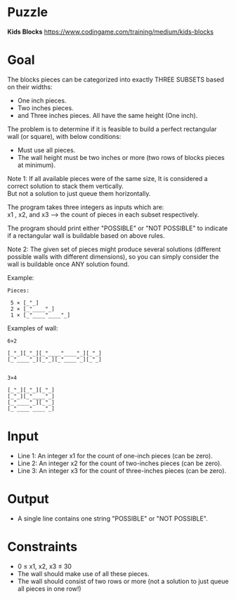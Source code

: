 # Puzzle
**Kids Blocks** https://www.codingame.com/training/medium/kids-blocks

# Goal
The blocks pieces can be categorized into exactly THREE SUBSETS based on their widths:
- One inch pieces.
- Two inches pieces.
- and Three inches pieces.
All have the same height (One inch).


The problem is to determine if it is feasible to build a perfect rectangular wall (or square), with below conditions:
- Must use all pieces.
- The wall height must be two inches or more (two rows of blocks pieces at minimum).

Note 1: If all available pieces were of the same size, It is considered a correct solution to stack them vertically.  
But not a solution to just queue them horizontally.

The program takes three integers as inputs which are:  
x1 , x2, and x3 --> the count of pieces in each subset respectively.

The program should print either "POSSIBLE" or "NOT POSSIBLE" to indicate if a rectangular wall is buildable based on above rules.

Note 2: The given set of pieces might produce several solutions (different possible walls with different dimensions), so you can simply consider the wall is buildable once ANY solution found.

Example:
```
Pieces:

 5 × [_"_]
 2 × [_"____"_]
 1 × [_"____"____"_]
```

Examples of wall:
```
6×2

[_"_][_"_][_"____"____"_][_"_]
[_"____"_][_"_][_"____"_][_"_]


3×4

[_"_][_"_][_"_]
[_"_][_"____"_]
[_"____"_][_"_]
[_"____"____"_]
```

# Input
* Line 1: An integer x1 for the count of one-inch pieces (can be zero).
* Line 2: An integer x2 for the count of two-inches pieces (can be zero).
* Line 3: An integer x3 for the count of three-inches pieces (can be zero).

# Output
* A single line contains one string "POSSIBLE" or "NOT POSSIBLE".

# Constraints
* 0 ≤ x1, x2, x3 ≤ 30
* The wall should make use of all these pieces.
* The wall should consist of two rows or more (not a solution to just queue all pieces in one row!)
